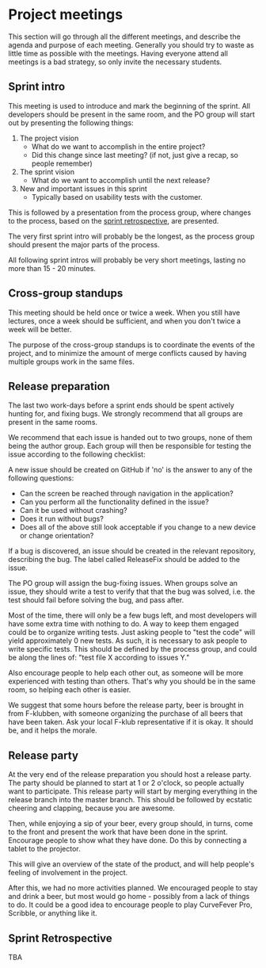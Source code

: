 # Project meetings
This section will go through all the different meetings, and describe the agenda and purpose of each meeting.
Generally you should try to waste as little time as possible with the meetings.
Having everyone attend all meetings is a bad strategy, so only invite the necessary students.

## Sprint intro
This meeting is used to introduce and mark the beginning of the sprint.
All developers should be present in the same room, and the PO group will start out by presenting the following things:
1. The project vision
   - What do we want to accomplish in the entire project?
   - Did this change since last meeting? (if not, just give a recap, so people remember)
2. The sprint vision
   - What do we want to accomplish until the next release?
3. New and important issues in this sprint
   - Typically based on usability tests with the customer.

This is followed by a presentation from the process group, where changes to the process, based on the [sprint retrospective](#sprint-retrospective), are presented.

The very first sprint intro will probably be the longest, as the process group should present the major parts of the process.

All following sprint intros will probably be very short meetings, lasting no more than 15 - 20 minutes.

## Cross-group standups
This meeting should be held once or twice a week.
When you still have lectures, once a week should be sufficient, and when you don't twice a week will be better.

The purpose of the cross-group standups is to coordinate the events of the project, and to minimize the amount of merge conflicts caused by having multiple groups work in the same files.

## Release preparation
The last two work-days before a sprint ends should be spent actively hunting for, and fixing bugs.
We strongly recommend that all groups are present in the same rooms.

We recommend that each issue is handed out to two groups, none of them being the author group.
Each group will then be responsible for testing the issue according to the following checklist:

A new issue should be created on GitHub if 'no' is the answer to any of the following questions:
- Can the screen be reached through navigation in the application?
- Can you perform all the functionality defined in the issue?
- Can it be used without crashing?
- Does it run without bugs?
- Does all of the above still look acceptable if you change to a new device or change orientation?

If a bug is discovered, an issue should be created in the relevant repository, describing the bug.
The label called ReleaseFix should be added to the issue.

The PO group will assign the bug-fixing issues.
When groups solve an issue, they should write a test to verify that that the bug was solved, i.e. the test should fail before solving the bug, and pass after.

Most of the time, there will only be a few bugs left, and most developers will have some extra time with nothing to do.
A way to keep them engaged could be to organize writing tests.
Just asking people to "test the code" will yield approximately 0 new tests.
As such, it is necessary to ask people to write specific tests.
This should be defined by the process group, and could be along the lines of: "test file X according to issues Y."

Also encourage people to help each other out, as someone will be more experienced with testing than others.
That's why you should be in the same room, so helping each other is easier.

We suggest that some hours before the release party, beer is brought in from F-klubben, with someone organizing the purchase of all beers that have been taken.
Ask your local F-klub representative if it is okay.
It should be, and it helps the morale.

## Release party
At the very end of the release preparation you should host a release party.
The party should be planned to start at 1 or 2 o'clock, so people actually want to participate.
This release party will start by merging everything in the release branch into the master branch.
This should be followed by ecstatic cheering and clapping, because you are awesome.

Then, while enjoying a sip of your beer, every group should, in turns, come to the front and present the work that have been done in the sprint.
Encourage people to show what they have done.
Do this by connecting a tablet to the projector.

This will give an overview of the state of the product, and will help people's feeling of involvement in the project.

After this, we had no more activities planned.
We encouraged people to stay and drink a beer, but most would go home - possibly from a lack of things to do.
It could be a good idea to encourage people to play CurveFever Pro, Scribble, or anything like it.

## Sprint Retrospective
TBA
